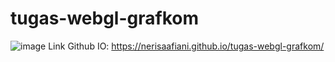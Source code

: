 # tugas-webgl-grafkom

![image](https://github.com/user-attachments/assets/de6d45b4-8a91-4480-92e3-9aef91e2bd6c)
Link Github IO: https://nerisaafiani.github.io/tugas-webgl-grafkom/
